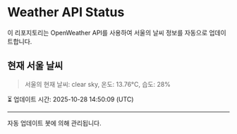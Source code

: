 
# Weather API Status

이 리포지토리는 OpenWeather API를 사용하여 서울의 날씨 정보를 자동으로 업데이트합니다.

## 현재 서울 날씨
> 서울의 현재 날씨: clear sky, 온도: 13.76°C, 습도: 28%

⏳ 업데이트 시간: 2025-10-28 14:50:09 (UTC)

---
자동 업데이트 봇에 의해 관리됩니다.
